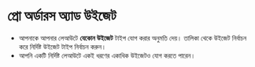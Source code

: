 # **প্রো অর্ডারস অ্যাড উইজেট**

- আপনাকে আপনার লেআউটে **যেকোন উইজেট** টাইপ যোগ করার অনুমতি দেয়। তালিকা থেকে উইজেট নির্বাচন করে নির্দিষ্ট উইজেট টাইপ নির্বাচন করুন।
- আপনি একটি নির্দিষ্ট লেআউটে একই ধরণের একাধিক উইজেটও যোগ করতে পারেন।

